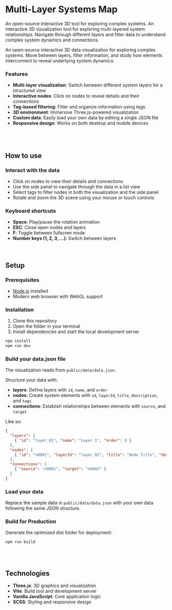 # Multi-Layer Systems Map

An open-source interactive 3D tool for exploring complex systems. 
An interactive 3D visualization tool for exploring multi-layered system relationships. Navigate through different layers and filter data to understand complex system dynamics and connections.


An open-source interactive 3D data visualization for exploring complex systems.
Move between layers, filter information, and study how elements interconnect to reveal underlying system dynamics.

### Features

- **Multi-layer visualization**: Switch between different system layers for a structured view  
- **Interactive nodes**: Click on nodes to reveal details and their connections  
- **Tag-based filtering**: Filter and organize information using tags  
- **3D environment**: Immersive Three.js-powered visualization  
- **Custom data**: Easily load your own data by editing a single JSON file  
- **Responsive design**: Works on both desktop and mobile devices  
<br><br><br>

## How to use

### Interact with the data
- Click on nodes to view their details and connections  
- Use the side panel to navigate through the data in a list view  
- Select tags to filter nodes in both the visualization and the side panel  
- Rotate and zoom the 3D scene using your mouse or touch controls

### Keyboard shortcuts

- **Space**: Play/pause the rotation animation
- **ESC**: Close open nodes and layers
- **F**: Toggle between fullscren mode
- **Number keys (1, 2, 3, …)**: Switch between layers
<br><br><br>

## Setup

### Prerequisites

- [Node.js](https://nodejs.org/) installed
- Modern web browser with WebGL support

### Installation

1. Clone this repository  
2. Open the folder in your terminal  
3. Install dependencies and start the local development server  

```bash
npm install
npm run dev
```

### Build your data.json file

The visualization reads from `public/data/data.json`. 

Structure your data with:

- **layers**: Define layers with `id`, `name`, and `order`
- **nodes**: Create system elements with `id`, `layerId`, `title`, `description`, and `tags`
- **connections**: Establish relationships between elements with `source`, and `target`

Like so:

``` json
{
  "layers": [
    { "id": "layer_01", "name": "Layer 1", "order": 0 }
  ],
  "nodes": [
    { "id": "n0001", "layerId": "layer_01", "title": "Node Title", "description": "Example node", "tags": ["tag1"] }
  ],
  "connections": [
    { "source": "n0001", "target": "n0002" }
  ]
}
```

### Load your data

Replace the sample data in `public/data/data.json` with your own data following the same JSON structure.


### Build for Production

Generate the optimized dist folder for deployment:

```bash
npm run build 
```
<br><br>

## Technologies

- **Three.js**: 3D graphics and visualization
- **Vite**: Build tool and development server
- **Vanilla JavaScript**: Core application logic
- **SCSS**: Styling and responsive design
